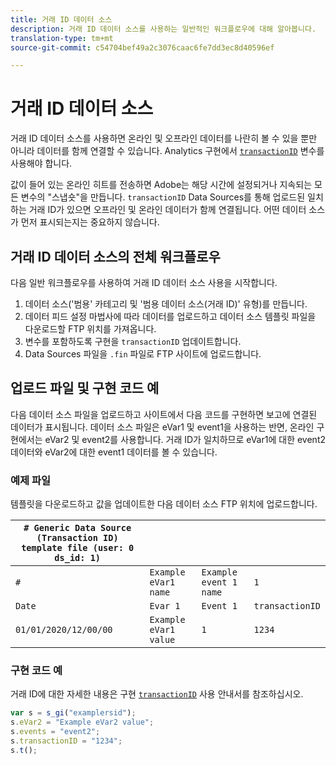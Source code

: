 ```yaml
---
title: 거래 ID 데이터 소스
description: 거래 ID 데이터 소스를 사용하는 일반적인 워크플로우에 대해 알아봅니다.
translation-type: tm+mt
source-git-commit: c54704bef49a2c3076caac6fe7dd3ec8d40596ef

---
```



# 거래 ID 데이터 소스

거래 ID 데이터 소스를 사용하면 온라인 및 오프라인 데이터를 나란히 볼 수 있을 뿐만 아니라 데이터를 함께 연결할 수 있습니다. Analytics 구현에서 [`transactionID`](/help/implement/vars/page-vars/transactionid.md) 변수를 사용해야 합니다.

값이 들어 있는 온라인 히트를 전송하면 Adobe는 해당 시간에 설정되거나 지속되는 모든 변수의 &quot;스냅숏&quot;을 만듭니다. `transactionID` Data Sources를 통해 업로드된 일치하는 거래 ID가 있으면 오프라인 및 온라인 데이터가 함께 연결됩니다. 어떤 데이터 소스가 먼저 표시되는지는 중요하지 않습니다.

## 거래 ID 데이터 소스의 전체 워크플로우

다음 일반 워크플로우를 사용하여 거래 ID 데이터 소스 사용을 시작합니다.

1. 데이터 소스(&#39;범용&#39; 카테고리 및 &#39;범용 데이터 소스(거래 ID)&#39; 유형)를 만듭니다.
1. 데이터 피드 설정 마법사에 따라 데이터를 업로드하고 데이터 소스 템플릿 파일을 다운로드할 FTP 위치를 가져옵니다.
1. 변수를 포함하도록 구현을 `transactionID` 업데이트합니다.
1. Data Sources 파일을 `.fin` 파일로 FTP 사이트에 업로드합니다.

## 업로드 파일 및 구현 코드 예

다음 데이터 소스 파일을 업로드하고 사이트에서 다음 코드를 구현하면 보고에 연결된 데이터가 표시됩니다. 데이터 소스 파일은 eVar1 및 event1을 사용하는 반면, 온라인 구현에서는 eVar2 및 event2를 사용합니다. 거래 ID가 일치하므로 eVar1에 대한 event2 데이터와 eVar2에 대한 event1 데이터를 볼 수 있습니다.

### 예제 파일

템플릿을 다운로드하고 값을 업데이트한 다음 데이터 소스 FTP 위치에 업로드합니다.

| `# Generic Data Source (Transaction ID) template file (user: 0 ds_id: 1)` |  |  |  |
|---|---|---|---|
| `#` | `Example eVar1 name` | `Example event 1 name` | `1` |
| `Date` | `Evar 1` | `Event 1` | `transactionID` |
| `01/01/2020/12/00/00` | `Example eVar1 value` | `1` | `1234` |

### 구현 코드 예

거래 ID에 대한 자세한 내용은 구현 [`transactionID`](/help/implement/vars/page-vars/transactionid.md) 사용 안내서를 참조하십시오.

```js
var s = s_gi("examplersid");
s.eVar2 = "Example eVar2 value";
s.events = "event2";
s.transactionID = "1234";
s.t();
```
